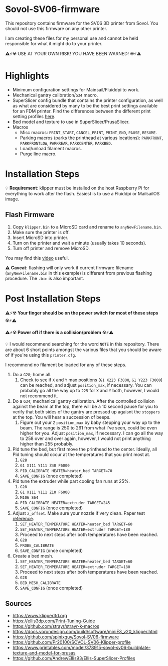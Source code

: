 # Sovol-SV06-firmware

This repository contains firmware for the SV06 3D printer from Sovol. You should not use this firmware on any other printer.

I am creating these files for my personal use and cannot be held responsible for what it might do to your printer.

⚠️⚡☢️ USE AT YOUR OWN RISK! YOU HAVE BEEN WARNED! ☢️⚡⚠️

# Highlights

- Minimum configuration settings for Mainsail/Fluiddpi to work.
- Mechanical gantry calibration/`G34` macro.
- SuperSlicer config bundle that contains the printer configuration, as well as what are considered by many to be the best print settings available for an FDM printer. Find the differences between the different print setting profiles [here](https://github.com/AndrewEllis93/Ellis-SuperSlicer-Profiles/tree/master/SuperSlicer).
- Bed model and texture to use in SuperSlicer/PrusaSlicer.
- Macros
  - Misc macros: `PRINT_START`, `CANCEL_PRINT`, `PRINT_END`, `PAUSE`, `RESUME`.
  - Parking macros (parks the printhead at various locations): `PARKFRONT`, `PARKFRONTLOW`, `PARKREAR`, `PARKCENTER`, `PARKBED`.
  - Load/unload filament macros.
  - Purge line macro.

# Installation Steps

💡 **Requirement**: klipper must be installed on the host Raspberry Pi for everything to work after the flash. Easiest is to use a Fluiddpi or MailsailOS image.

## Flash Firmware

1. Copy `klipper.bin` to a MicroSD card and rename to `anyNewFilename.bin`.
2. Make sure the printer is off.
3. Insert MicroSD into printer.
4. Turn on the printer and wait a minute (usually takes 10 seconds).
5. Turn off printer and remove MicroSD.

You may find this [video](https://youtu.be/p6l253OJa34) useful.

⚠️ **Caveat**: flashing will only work if current firmware filename (`anyNewFilename.bin` in this example) is different from previous flashing procedure. The `.bin` is also important.

# Post Installation Steps

⚠️⚡☢️ **Your finger should be on the power switch for most of these steps** ☢️⚡⚠️

⚠️⚡☢️ **Power off if there is a collision/problem** ☢️⚡⚠️

💡 I would recommend searching for the word `NOTE` in this repository. There are about 6 short points amongst the various files that you should be aware of if you're using this `printer.cfg`.

I recommend no filament be loaded for any of these steps.

1. Do a `G28`; home all.
   1. Check to see if `X` and `Y` max positions (`G1 X223 F3000`, `G1 Y223 F3000`) can be reached, and adjust `position_max`, if necessary. You can probably go all the way up to `225` for `X` and `Y` both, however, I would not recommend it.
2. Do a `G34`; mechanical gantry calibration. After the controlled collision against the beam at the top, there will be a 10 second pause for you to verify that both sides of the gantry are pressed up agaisnt the `stoppers` at the top. You will hear a succession of beeps.
   1. Figure out your `Z` `position_max` by baby stepping your way up to the beam. The range is 250 to 261 from what I've seen, could be even higher for you. Adjust `position_max`, if necessary. I can go all the way to 258 over and over again, however, I would not print anything higher than 255 probably.
3. Pid tune the bed, but first move the printhead to the center. Ideally, all Pid tuning should occur at the temperatures that you print most at.
   1. `G28`
   2. `G1 X111 Y111 Z40 F6000`
   3. `PID_CALIBRATE HEATER=heater_bed TARGET=70`
   4. `SAVE_CONFIG` (once completed)
4. Pid tune the extruder while part cooling fan runs at 25%.
   1. `G28`
   2. `G1 X111 Y111 Z10 F6000`
   3. `M106 S64`
   4. `PID_CALIBRATE HEATER=extruder TARGET=245`
   5. `SAVE_CONFIG` (once completed)
5. Adjust `z_offset`. Make sure your nozzle if very clean. Paper test [reference](https://www.klipper3d.org/Bed_Level.html?h=probe_calibrate#the-paper-test).
   1. `SET_HEATER_TEMPERATURE HEATER=heater_bed TARGET=60`
   2. `SET_HEATER_TEMPERATURE HEATER=extruder TARGET=180`
   3. Proceed to next steps after both temperatures have been reached.
   4. `G28`
   5. `PROBE_CALIBRATE`
   6. `SAVE_CONFIG` (once completed)
6. Create a bed mesh.
   1. `SET_HEATER_TEMPERATURE HEATER=heater_bed TARGET=60`
   2. `SET_HEATER_TEMPERATURE HEATER=extruder TARGET=180`
   3. Proceed to next steps after both temperatures have been reached.
   4. `G28`
   5. `BED_MESH_CALIBRATE`
   6. `SAVE_CONFIG` (once completed)

## Sources

- https://www.klipper3d.org
- https://ellis3dp.com/Print-Tuning-Guide
- https://github.com/strayr/strayr-k-macros
- https://docs.vorondesign.com/build/software/miniE3_v20_klipper.html
- https://github.com/spinixguy/Sovol-SV06-firmware
- https://github.com/Pr20100/SOVOL-SV06-Klipper-profile
- https://www.printables.com/model/378915-sovol-sv06-buildplate-texture-and-model-for-prusas
- https://github.com/AndrewEllis93/Ellis-SuperSlicer-Profiles
